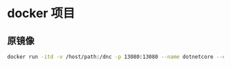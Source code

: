 # docker 项目

## 原镜像

```sh
docker run -itd -v /host/path:/dnc -p 13080:13080 --name dotnetcore --entrypoint /bin/bash microsoft/dotnet
```
